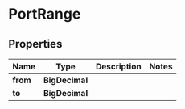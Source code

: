 

# PortRange


## Properties

| Name | Type | Description | Notes |
|------------ | ------------- | ------------- | -------------|
|**from** | **BigDecimal** |  |  |
|**to** | **BigDecimal** |  |  |



